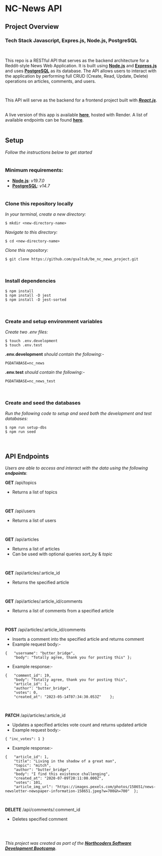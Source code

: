 # NC-News API

## Project Overview
### **Tech Stack** Javascript, Expres.js, Node.js, PostgreSQL



<br/>

This repo is a RESTful API that serves as the backend architecture for a Reddit-style News Web Application. It is built using [**Node.js**](https://nodejs.org/) and [**Express.js**](https://expressjs.com/) and uses [**PostgreSQL**](https://www.postgresql.org/) as its database. The API allows users to interact with the application by performing full CRUD (Create, Read, Update, Delete) operations on articles, comments, and users.

<br/>

This API will serve as the backend for a frontend project built with [***React.js***](https://react.dev/).
<br/><br/>

A live version of this app is available [**here**](https://nc-news-gs.onrender.com/api), hosted with Render. A list of available endpoints can be found [**here**](#api-endpoints).
<br/><br/>



<!-- <br></br> -->

## **Setup**

*Follow the instructions below to get started*
<br></br>
### **Minimum requirements:**

- [**Node.js**](https://nodejs.org/en/download): *v19.7.0*
- [**PostgreSQL**](https://www.postgresql.org/download/): *v14.7*
<br></br>

### **Clone this repository locally**
*In your terminal, create a new directory:*
```
$ mkdir <new-directory-name>
```
*Navigate to this directory:*
```
$ cd <new-directory-name>
```
*Clone this repository:*
```
$ git clone https://github.com/gsaltuk/be_nc_news_project.git
```

<br>

### **Install dependencies**
```
$ npm install
$ npm install -D jest
$ npm install -D jest-sorted
```
<br>

### **Create and setup environment variables**
*Create two .env files:*
```
$ touch .env.development
$ touch .env.test
```
**.env.development** *should contain the following:-*
```
PGDATABASE=nc_news
```
**.env.test** *should contain the following:-*
```
PGDATABASE=nc_news_test
```
<br>

### **Create and seed the databases**
*Run the following code to setup and seed both the development and test databases:*
```
$ npm run setup-dbs
$ npm run seed
```
<br>
<a name="endpoints"></a>

## **API Endpoints**


*Users are able to access and interact with the data using the following **endpoints***:

**GET** /api/topics

- Returns a list of topics

<br/>


**GET** /api/users

- Returns a list of users

<br>

**GET** /api/articles

- Returns a list of articles
  <br>
- Can be used with optional queries _sort_by_ & _topic_

<br/>


**GET** /api/articles/:article_id

- Returns the specified article

<br/>

**GET** /api/articles/:article_id/comments

- Returns a list of comments from a specified article

<br/>

**POST** /api/articles/:article_id/comments

- Inserts a comment into the specified article and returns comment
- Example request body:-

```
{   "username": "butter_bridge",
    "body": "Totally agree, thank you for posting this" };
```

- Example response:-

```
{   "comment_id": 19,
    "body": "Totally agree, thank you for posting this",
    "article_id": 1,
    "author": "butter_bridge",
    "votes": 0,
    "created_at": "2023-05-14T07:34:30.053Z"    };
```

<br/>

**PATCH** /api/articles/:article_id

- Updates a specified articles vote count and returns updated article
- Example request body:-

```
{ "inc_votes": 1 }
```

- Example response:-

```
{   "article_id": 1,
    "title": "Living in the shadow of a great man",
    "topic": "mitch",
    "author": "butter_bridge",
    "body": "I find this existence challenging",
    "created_at": "2020-07-09T20:11:00.000Z",
    "votes": 101,
    "article_img_url": "https://images.pexels.com/photos/158651/news-newsletter-newspaper-information-158651.jpeg?w=700&h=700"  };
```

<br/>

**DELETE** /api/comments/:comment_id

- Deletes specified comment

<br/><br/>


*This project was created as part of the* [***Northcoders Software Development Bootcamp***](https://northcoders.com/our-courses/coding-bootcamp).
